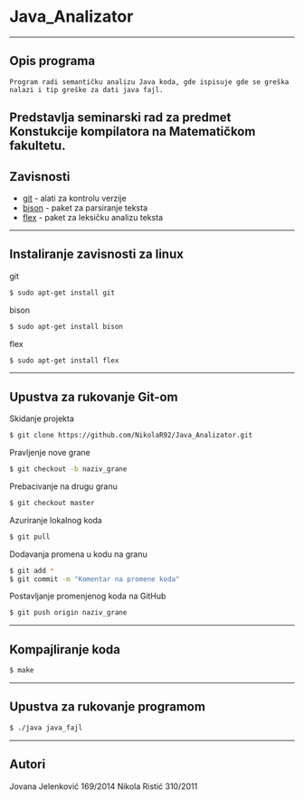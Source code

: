 # Java_Analizator

---
## Opis programa
	Program radi semantičku analizu Java koda, gde ispisuje gde se greška nalazi i tip greške za dati java fajl.
Predstavlja seminarski rad za predmet Konstukcije kompilatora na Matematičkom fakultetu.
---
## Zavisnosti
* [git](https://git-scm.com/) - alati za kontrolu verzije
* [bison](https://www.gnu.org/software/bison/) - paket za parsiranje teksta
* [flex](https://www.gnu.org/software/flex/) -  paket za leksičku analizu teksta
---
## Instaliranje zavisnosti za linux
git
```sh
$ sudo apt-get install git
```
bison
```sh
$ sudo apt-get install bison
```
flex
```sh
$ sudo apt-get install flex
```
---
## Upustva za rukovanje Git-om
Skidanje projekta
```sh
$ git clone https://github.com/NikolaR92/Java_Analizator.git
```
Pravljenje nove grane
```sh
$ git checkout -b naziv_grane
```
Prebacivanje na drugu granu
```sh
$ git checkout master
```
Azuriranje lokalnog koda
```sh
$ git pull
```
Dodavanja promena u kodu na granu
```sh
$ git add *
$ git commit -m "Komentar na promene koda" 
```
Postavljanje promenjenog koda na GitHub
```sh
$ git push origin naziv_grane
```
---

## Kompajliranje koda
```sh
$ make
```
---
## Upustva za rukovanje programom
```sh
$ ./java java_fajl
```
---
## Autori
Jovana Jelenković 169/2014
Nikola Ristić 310/2011
